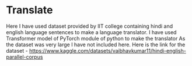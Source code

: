 # Translate
Here I have used dataset provided by IIT college containing hindi and english language sentences to make a language translator. I have used Transformer model of PyTorch module of python to make the translator 
As the dataset was very large I have not included here.
Here is the link for the dataset - https://www.kaggle.com/datasets/vaibhavkumar11/hindi-english-parallel-corpus 
